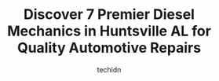 ---
layout: ampstory
image: https://images.unsplash.com/photo-1626302592999-700a9a2383f3?ixlib=rb-4.0.3&ixid=MnwxMjA3fDB8MHxwaG90by1wYWdlfHx8fGVufDB8fHx8&auto=format&fit=crop&w=640&h=853&q=80
author: techidn
featured: false
description: Searching for the finest Diesel Mechanic in Huntsville AL, USA? Look no further than the 7 best Diesel Mechanic in the area, where youll find a team of highly qualified professionals ready 
title: Discover 7 Premier Diesel Mechanics in Huntsville AL for Quality Automotive Repairs
cover:
   title: Discover 7 Premier Diesel Mechanics in Huntsville AL for Quality Automotive Repairs
   subtitle: Rickpate
   background: https://images.unsplash.com/photo-1626302592999-700a9a2383f3?ixlib=rb-4.0.3&ixid=MnwxMjA3fDB8MHxwaG90by1wYWdlfHx8fGVufDB8fHx8&auto=format&fit=crop&w=640&h=853&q=80

pages: 
 - layout: thirds
   top: <h1>#1 Rocket City Off Road Huntsville Driveshaft Auto Repair</h1>
   bottom: "<p>Rocket City Off Road did excellent work on my Jeep and took great care of it. A new suspension lift, tires, rock slides, bumper, and a winch was installed cleanly in no t</p>"
   background: https://www.knot35.com/toplist/wp-content/uploads/2023/06/best-diesel-mechanic-1-in-huntsville-al-1685832562.jpeg
   backgroundblur: true
 - layout: thirds
   top: <h1>#2 Eddie Posey Garage</h1>
   bottom: "<p>2494 Washington St NW, Huntsville, AL 35811, United States</p>"
   background: https://www.knot35.com/toplist/wp-content/uploads/2023/06/best-diesel-mechanic-2-in-huntsville-al-1685832562.jpeg
   cta:
      link: https://www.knot35.com/toplist/discover-7-premier-diesel-mechanics-in-huntsville-al-for-quality-automotive-repairs/
      text: Discover 7 Premier Diesel Mechanics in Huntsville AL for Quality Automotive Repairs
 - layout: thirds
   top: <h1>#3 McMahans Mobile Mechanic, LLC</h1>
   bottom: "<p>11319-C Memorial Pkwy SW, Huntsville, AL 35803, United States</p>"
   background: https://www.knot35.com/toplist/wp-content/uploads/2023/06/best-diesel-mechanic-3-in-huntsville-al-1685832563.jpeg
   cta:
      link: https://www.knot35.com/toplist/discover-7-premier-diesel-mechanics-in-huntsville-al-for-quality-automotive-repairs/
      text: Discover 7 Premier Diesel Mechanics in Huntsville AL for Quality Automotive Repairs
 - layout: thirds
   top: <h1>#4 H&H Mobile Mechanic Repair & Service</h1>
   bottom: "<p>153 Francisco Rd, Huntsville, AL 35811, United States</p>"
   background: https://images.unsplash.com/photo-1549241520-425e3dfc01cb?ixlib=rb-4.0.3&ixid=MnwxMjA3fDB8MHxwaG90by1wYWdlfHx8fGVufDB8fHx8&auto=format&fit=crop&w=640&h=853&q=80
   cta:
      link: https://www.knot35.com/toplist/discover-7-premier-diesel-mechanics-in-huntsville-al-for-quality-automotive-repairs/
      text: Discover 7 Premier Diesel Mechanics in Huntsville AL for Quality Automotive Repairs
 - layout: thirds
   top: <h1>#5 Black Label Repair</h1>
   bottom: "<p>9290 Madison Blvd, Madison, AL 35758, United States</p>"
   background: https://images.unsplash.com/photo-1608501821300-4f99e58bba77?ixlib=rb-4.0.3&ixid=MnwxMjA3fDB8MHxwaG90by1wYWdlfHx8fGVufDB8fHx8&auto=format&fit=crop&w=640&h=853&q=80
   cta:
      link: https://www.knot35.com/toplist/discover-7-premier-diesel-mechanics-in-huntsville-al-for-quality-automotive-repairs/
      text: Discover 7 Premier Diesel Mechanics in Huntsville AL for Quality Automotive Repairs
 - layout: thirds
   top: <h1>#6 RAD - Reis Auto & Diesel</h1>
   bottom: "<p>2503 Washington St NW, Huntsville, AL 35811, United States</p>"
   background: https://images.unsplash.com/photo-1534312527009-56c7016453e6?ixlib=rb-4.0.3&ixid=MnwxMjA3fDB8MHxwaG90by1wYWdlfHx8fGVufDB8fHx8&auto=format&fit=crop&w=640&h=853&q=80
   cta:
      link: https://www.knot35.com/toplist/discover-7-premier-diesel-mechanics-in-huntsville-al-for-quality-automotive-repairs/
      text: Discover 7 Premier Diesel Mechanics in Huntsville AL for Quality Automotive Repairs
 - layout: thirds
   top: <h1>#7 Coles Auto Repair</h1>
   bottom: "<p>813 Memorial Pkwy NW, Huntsville, AL 35816, United States</p>"
   background: https://images.unsplash.com/photo-1533998839656-76f5e4b2bccb?ixlib=rb-4.0.3&ixid=MnwxMjA3fDB8MHxwaG90by1wYWdlfHx8fGVufDB8fHx8&auto=format&fit=crop&w=640&h=853&q=80
   cta:
      link: https://www.knot35.com/toplist/discover-7-premier-diesel-mechanics-in-huntsville-al-for-quality-automotive-repairs/
      text: Discover 7 Premier Diesel Mechanics in Huntsville AL for Quality Automotive Repairs
 - layout: thirds
   middle: Continue reading...
   background: https://images.unsplash.com/photo-1541356665065-22676f35dd40?ixlib=rb-4.0.3&ixid=MnwxMjA3fDB8MHxwaG90by1wYWdlfHx8fGVufDB8fHx8&auto=format&fit=crop&w=640&h=853&q=80
   cta:
      link: https://www.knot35.com/toplist/discover-7-premier-diesel-mechanics-in-huntsville-al-for-quality-automotive-repairs/
      text: Discover 7 Premier Diesel Mechanics in Huntsville AL for Quality Automotive Repairs
      
---